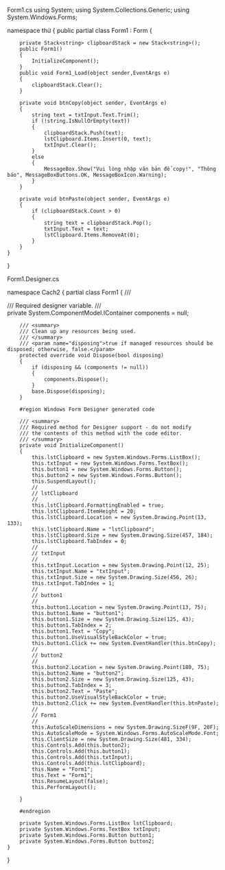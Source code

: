 Form1.cs
using System;
using System.Collections.Generic;
using System.Windows.Forms;

namespace thử
{
    public partial class Form1 : Form
    {

        private Stack<string> clipboardStack = new Stack<string>();
        public Form1()
        {
            InitializeComponent();
        }
        public void Form1_Load(object sender,EventArgs e)
        {
            clipboardStack.Clear();          
        }

        private void btnCopy(object sender, EventArgs e)
        {
            string text = txtInput.Text.Trim();
            if (!string.IsNullOrEmpty(text))
            {
                clipboardStack.Push(text);
                lstClipboard.Items.Insert(0, text);
                txtInput.Clear();
            }
            else
            {
                MessageBox.Show("Vui lòng nhập văn bản để copy!", "Thông báo", MessageBoxButtons.OK, MessageBoxIcon.Warning);
            }
        }

        private void btnPaste(object sender, EventArgs e)
        {
            if (clipboardStack.Count > 0)
            { 
                string text = clipboardStack.Pop();
                txtInput.Text = text;
                lstClipboard.Items.RemoveAt(0);
            }
        }
    }
}

Form1.Designer.cs

namespace Cach2
{
    partial class Form1
    {
        /// <summary>
        /// Required designer variable.
        /// </summary>
        private System.ComponentModel.IContainer components = null;

        /// <summary>
        /// Clean up any resources being used.
        /// </summary>
        /// <param name="disposing">true if managed resources should be disposed; otherwise, false.</param>
        protected override void Dispose(bool disposing)
        {
            if (disposing && (components != null))
            {
                components.Dispose();
            }
            base.Dispose(disposing);
        }

        #region Windows Form Designer generated code

        /// <summary>
        /// Required method for Designer support - do not modify
        /// the contents of this method with the code editor.
        /// </summary>
        private void InitializeComponent()
        {
            this.lstClipboard = new System.Windows.Forms.ListBox();
            this.txtInput = new System.Windows.Forms.TextBox();
            this.button1 = new System.Windows.Forms.Button();
            this.button2 = new System.Windows.Forms.Button();
            this.SuspendLayout();
            // 
            // lstClipboard
            // 
            this.lstClipboard.FormattingEnabled = true;
            this.lstClipboard.ItemHeight = 20;
            this.lstClipboard.Location = new System.Drawing.Point(13, 133);
            this.lstClipboard.Name = "lstClipboard";
            this.lstClipboard.Size = new System.Drawing.Size(457, 184);
            this.lstClipboard.TabIndex = 0;
            // 
            // txtInput
            // 
            this.txtInput.Location = new System.Drawing.Point(12, 25);
            this.txtInput.Name = "txtInput";
            this.txtInput.Size = new System.Drawing.Size(456, 26);
            this.txtInput.TabIndex = 1;
            // 
            // button1
            // 
            this.button1.Location = new System.Drawing.Point(13, 75);
            this.button1.Name = "button1";
            this.button1.Size = new System.Drawing.Size(125, 43);
            this.button1.TabIndex = 2;
            this.button1.Text = "Copy";
            this.button1.UseVisualStyleBackColor = true;
            this.button1.Click += new System.EventHandler(this.btnCopy);
            // 
            // button2
            // 
            this.button2.Location = new System.Drawing.Point(180, 75);
            this.button2.Name = "button2";
            this.button2.Size = new System.Drawing.Size(125, 43);
            this.button2.TabIndex = 3;
            this.button2.Text = "Paste";
            this.button2.UseVisualStyleBackColor = true;
            this.button2.Click += new System.EventHandler(this.btnPaste);
            // 
            // Form1
            // 
            this.AutoScaleDimensions = new System.Drawing.SizeF(9F, 20F);
            this.AutoScaleMode = System.Windows.Forms.AutoScaleMode.Font;
            this.ClientSize = new System.Drawing.Size(481, 334);
            this.Controls.Add(this.button2);
            this.Controls.Add(this.button1);
            this.Controls.Add(this.txtInput);
            this.Controls.Add(this.lstClipboard);
            this.Name = "Form1";
            this.Text = "Form1";
            this.ResumeLayout(false);
            this.PerformLayout();

        }

        #endregion

        private System.Windows.Forms.ListBox lstClipboard;
        private System.Windows.Forms.TextBox txtInput;
        private System.Windows.Forms.Button button1;
        private System.Windows.Forms.Button button2;
    }
}
